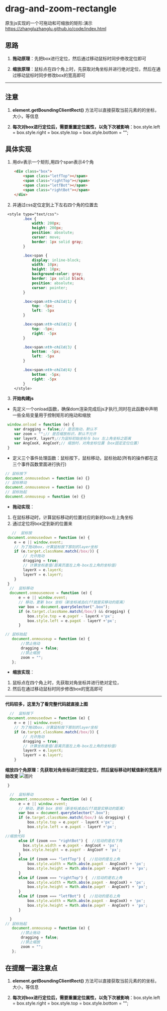 # drag-and-zoom-rectangle
原生js实现的一个可拖动和可缩放的矩形:演示 https://zhangluzhanglu.github.io/code/index.html
## 思路
1. **拖动原理**：先把box进行定位，然后通过移动鼠标时同步修改定位即可

2. **缩放原理**：鼠标点在四个角上时，先获取对角坐标并进行绝对定位，然后在通过移动鼠标时同步修改box的宽高即可
---
## 注意
1. **element.getBoundingClientRect()**  方法可以直接获取当前元素的的坐标，大小，等信息

2. **每次对box进行定位后，需要重置定位属性，以免下次被影响**：box.style.left = box.style.right = box.style.top = box.style.bottom = "";

## 具体实现
1. 用div表示一个矩形,用四个span表示4个角
```html
    <div class="box">
        <span class="letfTop"></span>
        <span class="rightTop"></span>
        <span class="letfBot"></span>
        <span class="rightBot"></span>
    </div>
```
2. 并通过css定位定到上下左右四个角的位置去
```css
 <style type="text/css">
        .box {
            width: 200px;
            height: 200px;
            position: absolute;
            cursor: move;
            border: 1px solid gray;
        }

        .box>span {
            display: inline-block;
            width: 10px;
            height: 10px;
            background-color: gray;
            border: 1px solid black;
            position: absolute;
            cursor: pointer;
        }

        .box>span:nth-child(1) {
            top: -5px;
            left: -5px
        }

        .box>span:nth-child(2) {
            top: -5px;
            right: -5px
        }

        .box>span:nth-child(3) {
            bottom: -5px;
            left: -5px
        }

        .box>span:nth-child(4) {
            bottom: -5px;
            right: -5px
        }
    </style>
```
3. **开始构建js**

- 先定义一个onload函数，确保dom渲染完成后js才执行,同时在此函数中声明一些全局变量用于控制矩形的拖动和缩放
```js
 window.onload = function (e) {
    var dragging = false;// 是否拖动，默认不
    var zoom = "";// 是否缩放标识，默认不允许
    var layerX, layerY;//为鼠标初始坐标与 box 左上角坐标之距离
    var AngCooX, AngCooY;// 缩放时，对角坐标位置（box固定定位位置）
 }

```
- 定义三个事件处理函数：鼠标按下，鼠标移动，鼠标抬起(所有的操作都在这三个事件函数里面进行执行)
```js
// 鼠标按下
document.onmousedown = function (e) {}
// 鼠标移动
document.onmousemove = function (e) {}
// 鼠标抬起
document.onmouseup = function (e) {}
```
- **拖动实现**：
1. 在鼠标移动时，计算鼠标移动的位置对应的新的box左上角坐标
2. 通过定位将box定到新的位置来
```js
   //  鼠标按
 document.onmousedown = function (e) {
    e = e || window.event;
    // 为了拖动box，计算鼠标按下那刻的layer坐标
    if (e.target.className.match(/box/)) {
        // 允许拖动
        dragging = true;
        // 计算坐标差值(距离页面左上角-box左上角的坐标值)
        layerX = e.layerX;
        layerY = e.layerY;
    }
 }
  //  鼠标移动
  document.onmousemove = function (e) {
      e = e || window.event;
      // 移动，更新 box 坐标（新坐标减去diff就是实移动的距离）
      var box = document.querySelector(".box");
      if (e.target.className.match(/box/) && dragging) {
          box.style.top = e.pageY - layerX +'px';
          box.style.left = e.pageX - layerY +'px';
      }

// 鼠标抬起
   document.onmouseup = function (e) {
       //禁止拖动
       dragging = false;
       //禁止缩放
       zoom = "";
   };
```
- **缩放实现**：
1. 鼠标点在四个角上时，先获取对角坐标并进行绝对定位，
2. 然后在通过移动鼠标时同步修改box的宽高即可
---
 **代码较多，这里为了看完整代码就直接上图**
```js
  //  鼠标按下
 document.onmousedown = function (e) {
    e = e || window.event;
    // 为了拖动box，计算鼠标按下那刻的layer坐标
    if (e.target.className.match(/box/)) {
        // 允许拖动
        dragging = true;
        // 计算坐标差值(距离页面左上角-box左上角的坐标值)
        layerX = e.layerX;
        layerY = e.layerY;
    }
```
**缩放四个角原理：先获取对角坐标进行固定定位，然后鼠标移动时赋值新的宽高开始改变**
![图片](https://github.com/zhangluzhanglu/drag-and-zoom-rectangle/blob/master/img/down.png?raw=true "图片")
```js
 }

  //  鼠标移动
  document.onmousemove = function (e) {
      e = e || window.event;
      // 移动，更新 box 坐标（新坐标减去diff就是实移动的距离）
      var box = document.querySelector(".box");
      if (e.target.className.match(/box/) && dragging) {
          box.style.top = e.pageY - layerX +'px';
          box.style.left = e.pageX - layerY +'px';
      }
//缩放代码      
      else if (zoom === "rightBot") {  //拉动的是右下角
        box.style.width = e.pageX - AngCooX + 'px';
        box.style.height = e.pageY - AngCooY + 'px';
      }
      else if (zoom === "letfTop") {  //拉动的是左上角
          box.style.width = Math.abs(e.pageX - AngCooX) + 'px';
          box.style.height = Math.abs(e.pageY - AngCooY) + 'px';
      }
      else if (zoom === "rightTop") {  //拉动的是右上角
          box.style.width = Math.abs(e.pageX - AngCooX) + 'px';
          box.style.height = Math.abs(e.pageY - AngCooY) + 'px';
      }
      else if (zoom === "letfBot") {  //拉动的是右上角
          box.style.width = Math.abs(e.pageX - AngCooX) + 'px';
          box.style.height = Math.abs(e.pageY - AngCooY) + 'px';
      }
```

```js
  }
// 鼠标抬起
   document.onmouseup = function (e) {
       //禁止拖动
       dragging = false;
       //禁止缩放
       zoom = "";
   };
```
 
## 在提醒一遍注意点
1. **element.getBoundingClientRect()**  方法可以直接获取当前元素的的坐标，大小，等信息

2. **每次对box进行定位后，需要重置定位属性，以免下次被影响**：box.style.left = box.style.right = box.style.top = box.style.bottom = "";
